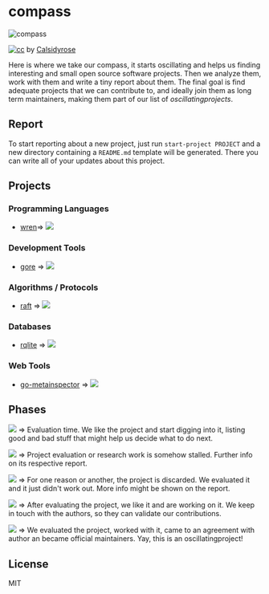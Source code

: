 compass
=======

![compass](https://farm5.static.flickr.com/4102/4925267732_8b4a2cf887.jpg)

[![cc](http://i.creativecommons.org/l/by/2.0/80x15.png)](http://creativecommons.org/licenses/by/2.0/)
by [Calsidyrose](https://www.flickr.com/photos/calsidyrose/4925267732/)

Here is where we take our compass, it starts oscillating and helps us finding
interesting and small open source software projects. Then we analyze them, work
with them and write a tiny report about them. The final goal is find adequate
projects that we can contribute to, and ideally join them as long term maintainers,
making them part of our list of *oscillatingprojects*.

Report
------

To start reporting about a new project, just run `start-project PROJECT` and
a new directory containing a `README.md` template will be generated. There you
can write all of your updates about this project.

Projects
--------

### Programming Languages
- [wren](https://github.com/oscillatingworks/compass/blob/master/wren)⇒
  ![](https://img.shields.io/badge/oscillating-works-lightgrey.svg?style=flat)

### Development Tools
- [gore](https://github.com/oscillatingworks/compass/blob/master/gore) ⇒
  ![](https://img.shields.io/badge/oscillating-works-lightgrey.svg?style=flat)

### Algorithms / Protocols
- [raft](https://github.com/oscillatingworks/compass/blob/master/raft) ⇒
  ![](https://img.shields.io/badge/oscillating-works-red.svg?style=flat)

### Databases
- [rqlite](https://github.com/oscillatingworks/compass/blob/master/rqlite) ⇒
  ![](https://img.shields.io/badge/oscillating-works-red.svg?style=flat)

### Web Tools
- [go-metainspector](https://github.com/oscillatingworks/compass/blob/master/go-metainspector) ⇒
  ![](https://img.shields.io/badge/oscillating-works-lightgrey.svg?style=flat)

Phases
------

![](https://img.shields.io/badge/oscillating-works-blue.svg?style=flat) ⇒
Evaluation time. We like the project and start digging into it, listing good and
bad stuff that might help us decide what to do next.

![](https://img.shields.io/badge/oscillating-works-lightgrey.svg?style=flat) ⇒
Project evaluation or research work is somehow stalled. Further info on its
respective report.

![](https://img.shields.io/badge/oscillating-works-red.svg?style=flat) ⇒
For one reason or another, the project is discarded. We evaluated it and it just didn't work out. More info might be shown on the report.

![](https://img.shields.io/badge/oscillating-works-green.svg?style=flat) ⇒
After evaluating the project, we like it and are working on it. We keep in touch
with the authors, so they can validate our contributions.

![](https://img.shields.io/badge/oscillating-works-brightgreen.svg?style=flat) ⇒
We evaluated the project, worked with it, came to an agreement with author an
became official maintainers. Yay, this is an oscillatingproject!

License
-------

MIT
